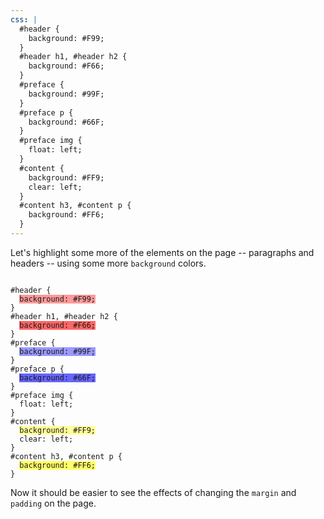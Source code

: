 ```yaml
---
css: |
  #header {
    background: #F99;
  }
  #header h1, #header h2 {
    background: #F66;
  }
  #preface {
    background: #99F;
  }
  #preface p {
    background: #66F;
  }
  #preface img {
    float: left;
  }
  #content {
    background: #FF9;
    clear: left;
  }
  #content h3, #content p {
    background: #FF6;
  }
---
```

Let's highlight some more of the elements on the page -- paragraphs and headers -- using some more `background` colors.

<pre><code>
#header {
  <span style="background: #F99;">background: #F99;</span>
}
#header h1, #header h2 {
  <span style="background: #F66;">background: #F66;</span>
}
#preface {
  <span style="background: #99F;">background: #99F;</span>
}
#preface p {
  <span style="background: #66F;">background: #66F;</span>
}
#preface img {
  float: left;
}
#content {
  <span style="background: #FF9;">background: #FF9;</span>
  clear: left;
}
#content h3, #content p {
  <span style="background: #FF6;">background: #FF6;</span>
}
</code></pre>

Now it should be easier to see the effects of changing the `margin` and `padding` on the page.
